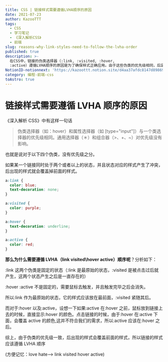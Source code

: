 ```yaml
---
title: CSS | 链接样式需要遵循LVHA顺序的原因
date: 2021-07-23
author: KazooTTT
tags:
  - CSS
  - 学习笔记
  - 《深入解析CSS》
  - 前端
slug: reasons-why-link-styles-need-to-follow-the-lvha-order
published: true
description: >-
  在CSS中，链接的伪类选择器（:link, :visited, :hover,
  :active）遵循LVHA顺序的原因是为了确保样式正确应用。由于这些伪类的优先级相同，后定义的样式会覆盖先前的样式。因此，为了防止样式冲突，应按照LVHA顺序定义这些伪类，即先定义:link，然后是:visited，接着是:hover，最后是:active。这样的顺序确保了链接在不同状态下的样式能够正确显示，例如在鼠标悬停或点击时。
NotionID-notionnext: 'https://kazoottt.notion.site/d4aa37afdc8147d89869d67ebb5b4e7c'
category: 编程-前端-css
toAstro: true
---
```


# 链接样式需要遵循 LVHA 顺序的原因

《深入解析 CSS》中有这样一句话

> 伪类选择器（如：hover）和属性选择器（如 [type="input"]）与一个类选择器的优先级相同。通用选择器（＊）和组合器（>、+、~）对优先级没有影响。

也就是说对于以下四个伪类，没有优先级之分。

如果某一个链接同时处于两个或者以上的状态，并且状态对应的样式产生了冲突，后出现的样式就会覆盖掉前面的样式。

```css
a:link {
  color: blue;
  text-decoration: none;
}

a:visited {
  color: purple;
}

a:hover {
  text-decoration: underline;
}

a:active {
  color: red;
}
```

**那么为什么需要遵循 LVHA（link visited\hover active）顺序呢**？分析如下：

:link 这两个伪类是固定的状态（:link 是最原始的状态，:visited 是被点击过后就产生，这两个状态产生之后是一直存在的）

:hover :active 不是固定的，需要鼠标去触发，并且触发完毕之后会消失。

所以:link 作为最原始的状态，它的样式应该放在最前面，:visited 紧随其后。

而对于:hover 以及:active，设想一下如果:active 在:hover 之前，鼠标放到链接上去的时候，直接显示:hover 的颜色。点击链接的时候，由于:hover 在:active 下面，会覆盖 active 的颜色,这并不符合我们的需求，所以:active 应该在:hover 之后。

综上，由于伪类的优先级一致，后出现的样式会覆盖前面的样式，所以链接的样式应该遵循 LVHA 顺序

(方便记忆：love hate—> link visited hover active)
